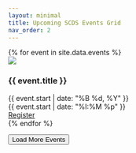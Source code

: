 ```yaml
---
layout: minimal
title: Upcoming SCDS Events Grid
nav_order: 2 
---
```


<link
  rel="stylesheet"
  href="./assets/css/swiper.css"
/>
<link rel="stylesheet" href="./assets/css/events2grid.css">
<script src="https://ajax.googleapis.com/ajax/libs/jquery/3.7.1/jquery.min.js"></script>
<script src="./assets/js/swiper-bundle.min.js"></script>

<div class="swiper mySwiper">
    <div class="swiper-wrapper">
{% for event in site.data.events %}
<div class="swiper-slide">
        <img class="event-banner" src="{{ event.image }}">
        <div class="event-details">
          <h3 class="event-title">{{ event.title }}</h3>
          <div class="event-date">{{ event.start | date: "%B %d, %Y" }}</div>
          <div class="event-time">{{ event.start | date: "%I:%M %p" }}</div>
          <div class="event-location"></div>
        </div>
        <div class="event-register-cell">
          <a href="{{ event.url }}" class="register-button">Register</a>
        </div>
    </div>
{% endfor %}
    </div>
  </div>

  <button id="loadMore" class="load-more-btn">Load More Events</button>

<script>
$(function(){
  const batchSize = 12;
  let currentIndex = 0;
  let eventsData = [];

  function loadNextBatch(){
    const nextBatch = eventsData.slice(currentIndex, currentIndex + batchSize);

    nextBatch.forEach(event => {
      $("#eventsWrapper").append(`
        <div class="swiper-slide">
          <img class="event-banner" src="${event.image}">
          <div class="event-details">
            <h3 class="event-title">${event.title}</h3>
            <div class="event-date">${new Date(event.start).toLocaleDateString()}</div>
            <div class="event-time">${new Date(event.start).toLocaleTimeString([], {hour: '2-digit', minute:'2-digit'})}</div>
          </div>
          <div class="event-register-cell">
            <a href="${event.url}" class="register-button">Register</a>
          </div>
        </div>
      `);
    });

    currentIndex += nextBatch.length;

    if(currentIndex >= eventsData.length){
      $("#loadMore").hide();
    }
  }

  // Fetch events from JSON
  fetch('./assets/data/events.json')
    .then(res => res.json())
    .then(data => {
      eventsData = data;
      loadNextBatch();
    });

  $("#loadMore").on("click", loadNextBatch);
});
</script>